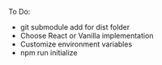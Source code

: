 To Do:
- git submodule add <path to submodule> for dist folder
- Choose React or Vanilla implementation
- Customize environment variables
- npm run initialize

